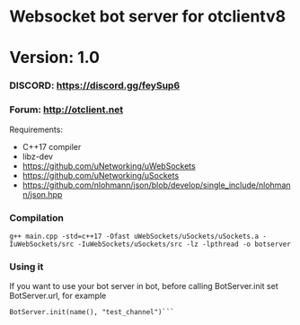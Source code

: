 # Websocket bot server for otclientv8
# Version: 1.0

### DISCORD: https://discord.gg/feySup6
### Forum: http://otclient.net

Requirements:
- C++17 compiler
- libz-dev
- https://github.com/uNetworking/uWebSockets
- https://github.com/uNetworking/uSockets
- https://github.com/nlohmann/json/blob/develop/single_include/nlohmann/json.hpp

### Compilation
```g++ main.cpp -std=c++17 -Ofast uWebSockets/uSockets/uSockets.a -IuWebSockets/src -IuWebSockets/uSockets/src -lz -lpthread -o botserver```

### Using it
If you want to use your bot server in bot, before calling BotServer.init set BotServer.url, for example
```BotServer.url = "ws://127.0.0.1:8000/"
BotServer.init(name(), "test_channel")```